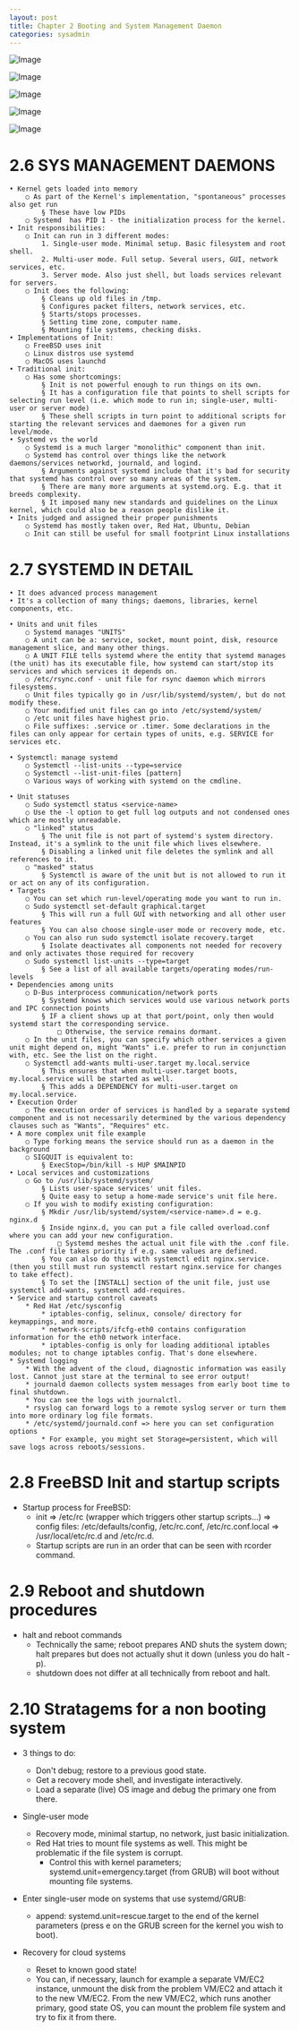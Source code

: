 ```yaml
---
layout: post
title: Chapter 2 Booting and System Management Daemon
categories: sysadmin
---
```


![Image](/docs/assets/images/sysadmin-handbook/ch2/1.png)

![Image](/docs/assets/images/sysadmin-handbook/ch2/2.png)

![Image](/docs/assets/images/sysadmin-handbook/ch2/3.png)

![Image](/docs/assets/images/sysadmin-handbook/ch2/4.png)

![Image](/docs/assets/images/sysadmin-handbook/ch2/5.png)

# 2.6 SYS MANAGEMENT DAEMONS

	• Kernel gets loaded into memory
		○ As part of the Kernel's implementation, "spontaneous" processes also get run
			§ These have low PIDs
		○ Systemd  has PID 1 - the initialization process for the kernel.
	• Init responsibilities:
		○ Init can run in 3 different modes:
			1. Single-user mode. Minimal setup. Basic filesystem and root shell.
			2. Multi-user mode. Full setup. Several users, GUI, network services, etc.
			3. Server mode. Also just shell, but loads services relevant for servers.
		○ Init does the following:
			§ Cleans up old files in /tmp.
			§ Configures packet filters, network services, etc.
			§ Starts/stops processes.
			§ Setting time zone, computer name.
			§ Mounting file systems, checking disks.
	• Implementations of Init:
		○ FreeBSD uses init
		○ Linux distros use systemd
		○ MacOS uses launchd
	• Traditional init:
		○ Has some shortcomings:
			§ Init is not powerful enough to run things on its own.
			§ It has a configuration file that points to shell scripts for selecting run level (i.e. which mode to run in; single-user, multi-user or server mode)
			§ These shell scripts in turn point to additional scripts for starting the relevant services and daemones for a given run level/mode.
	• Systemd vs the world
		○ Systemd is a much larger "monolithic" component than init.
		○ Systemd has control over things like the network daemons/services networkd, journald, and logind.
			§ Arguments against systemd include that it's bad for security that systemd has control over so many areas of the system.
			§ There are many more arguments at systemd.org. E.g. that it breeds complexity.
			§ It imposed many new standards and guidelines on the Linux kernel, which could also be a reason people dislike it.
	• Inits judged and assigned their proper punishments
		○ Systemd has mostly taken over, Red Hat, Ubuntu, Debian
		○ Init can still be useful for small footprint Linux installations

# 2.7 SYSTEMD IN DETAIL
	• It does advanced process management
	• It's a collection of many things; daemons, libraries, kernel components, etc.

	• Units and unit files
		○ Systemd manages "UNITS"
		○ A unit can be a: service, socket, mount point, disk, resource management slice, and many other things.
		○ A UNIT FILE tells systemd where the entity that systemd manages (the unit) has its executable file, how systemd can start/stop its services and which services it depends on.
		○ /etc/rsync.conf - unit file for rsync daemon which mirrors filesystems.
		○ Unit files typically go in /usr/lib/systemd/system/, but do not modify these.
		○ Your modified unit files can go into /etc/systemd/system/
		○ /etc unit files have highest prio.
		○ File suffixes: .service or .timer. Some declarations in the files can only appear for certain types of units, e.g. SERVICE for services etc.

	• Systemctl: manage systemd
		○ Systemctl --list-units --type=service
		○ Systemctl --list-unit-files [pattern]
		○ Various ways of working with systemd on the cmdline.

	• Unit statuses
		○ Sudo systemctl status <service-name>
		○ Use the -l option to get full log outputs and not condensed ones which are mostly unreadable.
		○ "linked" status
			§ The unit file is not part of systemd's system directory. Instead, it's a symlink to the unit file which lives elsewhere.
			§ Disabling a linked unit file deletes the symlink and all references to it.
		○ "masked" status
			§ Systemctl is aware of the unit but is not allowed to run it or act on any of its configuration.
	• Targets
		○ You can set which run-level/operating mode you want to run in.
		○ Sudo systemctl set-default graphical.target
			§ This will run a full GUI with networking and all other user features
			§ You can also choose single-user mode or recovery mode, etc.
		○ You can also run sudo systemctl isolate recovery.target
			§ Isolate deactivates all components not needed for recovery and only activates those required for recovery
		○ Sudo systemctl list-units --type=target
			§ See a list of all available targets/operating modes/run-levels
	• Dependencies among units
		○ D-Bus interprocess communication/network ports
			§ Systemd knows which services would use various network ports and IPC connection points
			§ IF a client shows up at that port/point, only then would systemd start the corresponding service.
				□ Otherwise, the service remains dormant.
		○ In the unit files, you can specify which other services a given unit might depend on, might "Wants" i.e. prefer to run in conjunction with, etc. See the list on the right.
		○ Systemctl add-wants multi-user.target my.local.service
			§ This ensures that when multi-user.target boots, my.local.service will be started as well.
			§ This adds a DEPENDENCY for multi-user.target on my.local.service.
	• Execution Order
		○ The execution order of services is handled by a separate systemd component and is not necessarily determined by the various dependency clauses such as "Wants", "Requires" etc.
	• A more complex unit file example
		○ Type forking means the service should run as a daemon in the background
		○ SIGQUIT is equivalent to:
			§ ExecStop=/bin/kill -s HUP $MAINPID
	• Local services and customizations
		○ Go to /usr/lib/systemd/system/
			§ Lists user-space services' unit files.
			§ Quite easy to setup a home-made service's unit file here.
		○ If you wish to modify existing configuration:
			§ Mkdir /usr/lib/systemd/system/<service-name>.d = e.g. nginx.d
			§ Inside nginx.d, you can put a file called overload.conf where you can add your new configuration.
				□ Systemd meshes the actual unit file with the .conf file. The .conf file takes priority if e.g. same values are defined.
			§ You can also do this with systemctl edit nginx.service. (then you still must run systemctl restart nginx.service for changes to take effect).
			§ To set the [INSTALL] section of the unit file, just use systemctl add-wants, systemctl add-requires.
	• Service and startup control caveats
        * Red Hat /etc/sysconfig
            * iptables-config, selinux, console/ directory for keymappings, and more.
            * network-scripts/ifcfg-eth0 contains configuration information for the eth0 network interface.
            * iptables-config is only for loading additional iptables modules; not to change iptables config. That's done elsewhere.
    * Systemd logging
        * With the advent of the cloud, diagnostic information was easily lost. Cannot just stare at the terminal to see error output!
        * journald daemon collects system messages from early boot time to final shutdown.
        * You can see the logs with journalctl.
        * rsyslog can forward logs to a remote syslog server or turn them into more ordinary log file formats.
        * /etc/systemd/journald.conf => here you can set configuration options 
            * For example, you might set Storage=persistent, which will save logs across reboots/sessions.

# 2.8 FreeBSD Init and startup scripts

* Startup process for FreeBSD:
    * init => /etc/rc (wrapper which triggers other startup scripts...) => config files: /etc/defaults/config, /etc/rc.conf, /etc/rc.conf.local => /usr/local/etc/rc.d and /etc/rc.d.
    * Startup scripts are run in an order that can be seen with rcorder command.

# 2.9 Reboot and shutdown procedures

* halt and reboot commands
    * Technically the same; reboot prepares AND shuts the system down; halt prepares but does not actually shut it down (unless you do halt -p).
    * shutdown does not differ at all technically from reboot and halt.

# 2.10 Stratagems for a non booting system

* 3 things to do:
    * Don't debug; restore to a previous good state.
    * Get a recovery mode shell, and investigate interactively.
    * Load a separate (live) OS image and debug the primary one from there.

* Single-user mode
    * Recovery mode, minimal startup, no network, just basic initialization.
    * Red Hat tries to mount file systems as well. This might be problematic if the file system is corrupt.
        * Control this with kernel parameters; systemd.unit=emergency.target (from GRUB) will boot without mounting file systems.
* Enter single-user mode on systems that use systemd/GRUB:
    * append: systemd.unit=rescue.target to the end of the kernel parameters (press e on the GRUB screen for the kernel you wish to boot).

* Recovery for cloud systems
    * Reset to known good state!
    * You can, if necessary, launch for example a separate VM/EC2 instance, unmount the disk from the problem VM/EC2 and attach it to the new VM/EC2. From the new VM/EC2, which runs another primary, good state OS, you can mount the problem file system and try to fix it from there.

